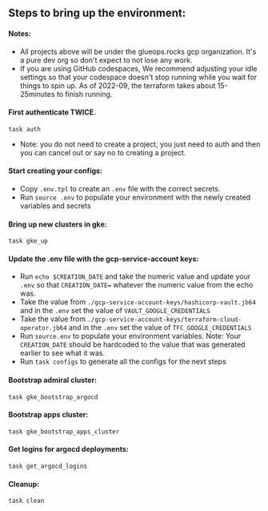 
## Steps to bring up the environment:

#### Notes:

- All projects above will be under the glueops.rocks gcp organization. It's a pure dev org so don't expect to not lose any work.
- If you are using GitHub codespaces, We recommend adjusting your idle settings so that your codespace doesn't stop running while you wait for things to spin up. As of 2022-09, the terraform takes about 15-25minutes to finish running.


#### First authenticate TWICE. 

`task auth`
- Note: you do not need to create a project, you just need to auth and then you can cancel out or say no to creating a project.

#### Start creating your configs:

- Copy `.env.tpl` to create an `.env` file with the correct secrets.
- Run `source .env` to populate your environment with the newly created variables and secrets

#### Bring up new clusters in gke:

`task gke_up`


#### Update the .env file with the gcp-service-account keys:
- Run `echo $CREATION_DATE` and take the numeric value and update your `.env` so that `CREATION_DATE=` whatever the numeric value from the echo was.
- Take the value from `./gcp-service-account-keys/hashicorp-vault.jb64` and in the `.env` set the value of `VAULT_GOOGLE_CREDENTIALS`
- Take the value from `./gcp-service-account-keys/terraform-cloud-operator.jb64` and in the `.env` set the value of `TFC_GOOGLE_CREDENTIALS`
- Run `source.env` to populate your environment variables. Note: Your `CREATION_DATE` should be hardcoded to the value that was generated earlier to see what it was.
- Run `task configs` to generate all the configs for the next steps

#### Bootstrap admiral cluster:

`task gke_bootstrap_argocd`

#### Bootstrap apps cluster:

`task gke_bootstrap_apps_cluster`

#### Get logins for argocd deployments:
`task get_argocd_logins`

#### Cleanup:
`task clean`




